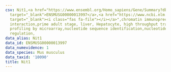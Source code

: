 ```yaml
---
csv: Nit1,<a href="https://www.ensembl.org/Homo_sapiens/Gene/Summary?db=core;g=ENSMUSG00000013997"
  target="_blank">ENSMUSG00000013997</a>,<a href="https://www.ncbi.nlm.nih.gov/pubmed/23834426"
  target="_blank"><i class="fas fa-file"></i></a>",chromatin immunoprecipitation assay,direct
  interaction,prime adult stage, liver, Hepatocyte, high throughput transcription
  profiling by microarray,nucleotide sequence identification,nucleotide sequence identification,transcriptional
  regulation,
data_alias: Nit1
data_id: ENSMUSG00000013997
data_numevidence: 1
data_species: Mus musculus
data_taxid: '10090'
title: Nit1
---
```


